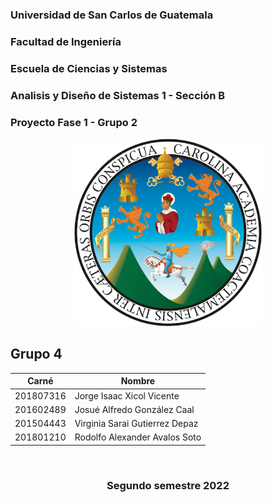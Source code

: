 ### Universidad de San Carlos de Guatemala
### Facultad de Ingeniería
### Escuela de Ciencias y Sistemas
### Analisis y Diseño de Sistemas 1 - Sección B
### Proyecto Fase 1 - Grupo 2

<p align="center"><img src="./img/USAC_logo.png" width="300" height="300"/></p>

### <h2> **Grupo 4** </h2> 
| Carné     | Nombre                        |
|-----------|-------------------------------|
| 201807316 | Jorge Isaac Xicol Vicente     |
| 201602489 | Josué Alfredo González Caal   |
| 201504443 | Virginia Sarai Gutierrez Depaz|
| 201801210 | Rodolfo Alexander Avalos Soto |

<br/>

### <p align="center">Segundo semestre 2022</p>
